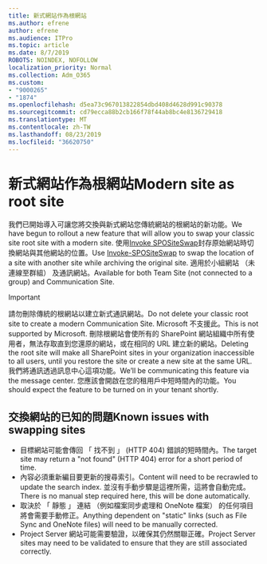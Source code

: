 ```yaml
---
title: 新式網站作為根網站
ms.author: efrene
author: efrene
ms.audience: ITPro
ms.topic: article
ms.date: 8/7/2019
ROBOTS: NOINDEX, NOFOLLOW
localization_priority: Normal
ms.collection: Adm_O365
ms.custom:
- "9000265"
- "1874"
ms.openlocfilehash: d5ea73c967013822854dbd408d4628d991c90378
ms.sourcegitcommit: cd79ecca88b2cb166f78f44ab8bc4e8136729418
ms.translationtype: MT
ms.contentlocale: zh-TW
ms.lasthandoff: 08/23/2019
ms.locfileid: "36620750"
---
```

# <a name="modern-site-as-root-site"></a><span data-ttu-id="463c3-102">新式網站作為根網站</span><span class="sxs-lookup"><span data-stu-id="463c3-102">Modern site as root site</span></span>

<span data-ttu-id="463c3-103">我們已開始導入可讓您將交換與新式網站您傳統網站的根網站的新功能。</span><span class="sxs-lookup"><span data-stu-id="463c3-103">We have begun to rollout a new feature that will allow you to swap your classic site root site with a modern site.</span></span> <span data-ttu-id="463c3-104">使用[Invoke SPOSiteSwap](https://docs.microsoft.com/powershell/module/sharepoint-online/invoke-spositeswap?view=sharepoint-ps)封存原始網站時切換網站與其他網站的位置。</span><span class="sxs-lookup"><span data-stu-id="463c3-104">Use [Invoke-SPOSiteSwap](https://docs.microsoft.com/powershell/module/sharepoint-online/invoke-spositeswap?view=sharepoint-ps) to swap the location of a site with another site while archiving the original site.</span></span> <span data-ttu-id="463c3-105">適用於小組網站 （未連線至群組） 及通訊網站。</span><span class="sxs-lookup"><span data-stu-id="463c3-105">Available for both Team Site (not connected to a group) and Communication Site.</span></span> 

>[!Important]
> <span data-ttu-id="463c3-106">請勿刪除傳統的根網站以建立新式通訊網站。</span><span class="sxs-lookup"><span data-stu-id="463c3-106">Do not delete your classic root site to create a modern Communication Site.</span></span> <span data-ttu-id="463c3-107">Microsoft 不支援此。</span><span class="sxs-lookup"><span data-stu-id="463c3-107">This is not supported by Microsoft.</span></span> <span data-ttu-id="463c3-108">刪除根網站會使所有的 SharePoint 網站組織中所有使用者，無法存取直到您還原的網站，或在相同的 URL 建立新的網站。</span><span class="sxs-lookup"><span data-stu-id="463c3-108">Deleting the root site will make all SharePoint sites in your organization inaccessible to all users, until you restore the site or create a new site at the same URL.</span></span> <span data-ttu-id="463c3-109">我們將通訊透過訊息中心這項功能。</span><span class="sxs-lookup"><span data-stu-id="463c3-109">We’ll be communicating this feature via the message center.</span></span> <span data-ttu-id="463c3-110">您應該會開啟在您的租用戶中短時間內的功能。</span><span class="sxs-lookup"><span data-stu-id="463c3-110">You should expect the feature to be turned on in your tenant shortly.</span></span>

## <a name="known-issues-with-swapping-sites"></a><span data-ttu-id="463c3-111">交換網站的已知的問題</span><span class="sxs-lookup"><span data-stu-id="463c3-111">Known issues with swapping sites</span></span>
- <span data-ttu-id="463c3-112">目標網站可能會傳回 「 找不到 」 (HTTP 404) 錯誤的短時間內。</span><span class="sxs-lookup"><span data-stu-id="463c3-112">The target site may return a "not found" (HTTP 404) error for a short period of time.</span></span>
- <span data-ttu-id="463c3-113">內容必須重新編目要更新的搜尋索引。</span><span class="sxs-lookup"><span data-stu-id="463c3-113">Content will need to be recrawled to update the search index.</span></span> <span data-ttu-id="463c3-114">並沒有手動步驟是這裡所需，這將會自動完成。</span><span class="sxs-lookup"><span data-stu-id="463c3-114">There is no manual step required here, this will be done automatically.</span></span>
- <span data-ttu-id="463c3-115">取決於 「 靜態 」 連結 （例如檔案同步處理和 OneNote 檔案） 的任何項目將會需要手動修正。</span><span class="sxs-lookup"><span data-stu-id="463c3-115">Anything dependent on "static" links (such as File Sync and OneNote files) will need to be manually corrected.</span></span>
- <span data-ttu-id="463c3-116">Project Server 網站可能需要驗證，以確保其仍然關聯正確。</span><span class="sxs-lookup"><span data-stu-id="463c3-116">Project Server sites may need to be validated to ensure that they are still associated correctly.</span></span> 
